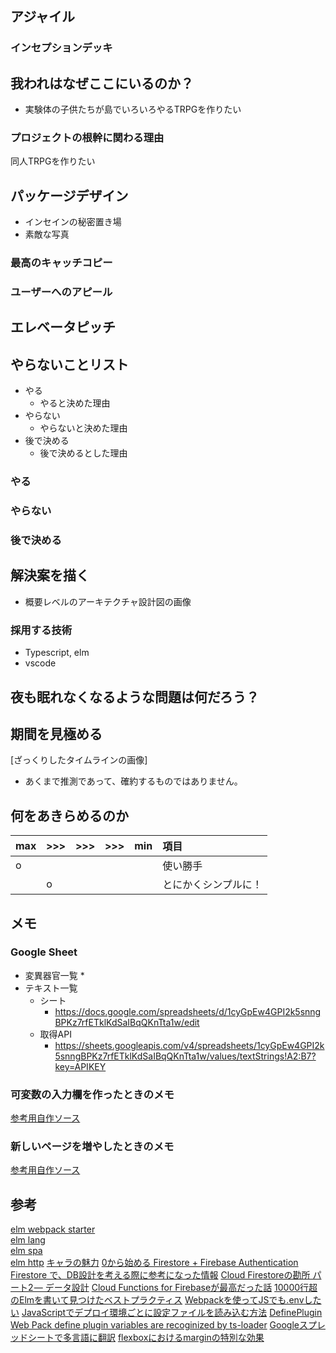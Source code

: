 ## アジャイル

### インセプションデッキ

##  我われはなぜここにいるのか？

* 実験体の子供たちが島でいろいろやるTRPGを作りたい

### プロジェクトの根幹に関わる理由

同人TRPGを作りたい

## パッケージデザイン

* インセインの秘密置き場
* 素敵な写真

### 最高のキャッチコピー



### ユーザーへのアピール


## エレベータピッチ


## やらないことリスト

* やる
  * やると決めた理由
* やらない
  * やらないと決めた理由
* 後で決める
  * 後で決めるとした理由

### やる

### やらない

### 後で決める

## 解決案を描く

* 概要レベルのアーキテクチャ設計図の画像

### 採用する技術

* Typescript, elm
* vscode

##  夜も眠れなくなるような問題は何だろう？


##  期間を見極める

[ざっくりしたタイムラインの画像]

* あくまで推測であって、確約するものではありません。

## 何をあきらめるのか

|max|>>>|>>>|>>>|min|項目|
|:--|:--|:--|:--|:--|:--|
|o|||||使い勝手|
||o||||とにかくシンプルに！|

## メモ

### Google Sheet

* 変異器官一覧
  * 
* テキスト一覧
  * シート
    * https://docs.google.com/spreadsheets/d/1cyGpEw4GPI2k5snngBPKz7rfETklKdSaIBqQKnTta1w/edit
  * 取得API
    * https://sheets.googleapis.com/v4/spreadsheets/1cyGpEw4GPI2k5snngBPKz7rfETklKdSaIBqQKnTta1w/values/textStrings!A2:B7?key=APIKEY

### 可変数の入力欄を作ったときのメモ
[参考用自作ソース](https://github.com/hibohiboo/garden/tree/7fdaadd158e8d093e63da2a942c3289b23bd1194/)

### 新しいページを増やしたときのメモ
[参考用自作ソース](https://github.com/hibohiboo/garden/tree/2d43713ca3cbb2ddf6c533bc2cd481cabc9fde08/)


## 参考

[elm webpack starter][*1]  
[elm lang ][*2]  
[elm spa][*3]  
[elm http][*4]
[キャラの魅力][*5]
[0から始める Firestore + Firebase Authentication][*6]
[Firestore で、DB設計を考える際に参考になった情報][*7]
[Cloud Firestoreの勘所 パート2 — データ設計][*8]
[Cloud Functions for Firebaseが最高だった話][*9]
[10000行超のElmを書いて見つけたベストプラクティス][*10]
[Webpackを使ってJSでも.envしたい][*11]
[JavaScriptでデプロイ環境ごとに設定ファイルを読み込む方法][*12]
[DefinePlugin][*13]
[Web Pack define plugin variables are recoginized by ts-loader][*14]
[Googleスプレッドシートで多言語に翻訳][*15]
[flexboxにおけるmarginの特別な効果][*16]

[*1]:https://github.com/simonh1000/elm-webpack-starter/blob/master/package.json
[*2]:https://github.com/elm/package.elm-lang.org
[*3]:https://github.com/rtfeldman/elm-spa-example
[*4]:https://qiita.com/ababup1192/items/b03fce202e1018bc4992
[*5]:https://twitter.com/burumakun/status/1106858891856343040
[*6]:https://qiita.com/KarageAgeta/items/0996c8f0ea219c284dbd
[*7]:https://qiita.com/samuraikun/items/dfe7d1081f62359b0dcd
[*8]:https://medium.com/google-cloud-jp/firestore2-920ac799345c
[*9]:https://qiita.com/HALU5071/items/e43729ac5b06b0506fbe
[*10]:http://jinjor-labo.hatenablog.com/entry/2016/12/04/002210
[*11]:https://aloerina01.github.io/blog/2017-02-22-1
[*12]:https://qiita.com/mikakane/items/5ab96c4c7e187ab6c9f1
[*13]:https://webpack.js.org/plugins/define-plugin/
[*14]:https://github.com/TypeStrong/ts-loader/issues/37
[*15]:https://qiita.com/ryohorie/items/291e91003b4e5b4464d5
[*16]:https://coliss.com/articles/build-websites/operation/css/learned-reading-the-flexbox-spec.html
